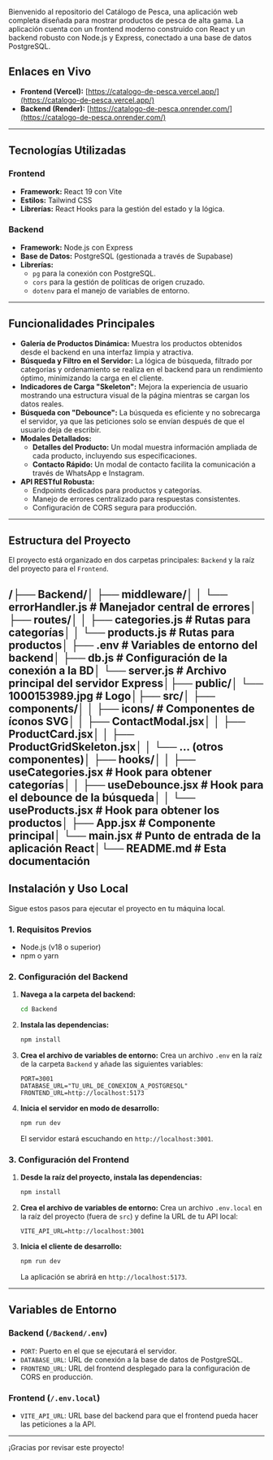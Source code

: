 
Bienvenido al repositorio del Catálogo de Pesca, una aplicación web completa diseñada para mostrar productos de pesca de alta gama. La aplicación cuenta con un frontend moderno construido con React y un backend robusto con Node.js y Express, conectado a una base de datos PostgreSQL.

## Enlaces en Vivo

* **Frontend (Vercel):** [https://catalogo-de-pesca.vercel.app/](https://catalogo-de-pesca.vercel.app/)
* **Backend (Render):** [https://catalogo-de-pesca.onrender.com/](https://catalogo-de-pesca.onrender.com/)

---

## Tecnologías Utilizadas

### Frontend

* **Framework:** React 19 con Vite
* **Estilos:** Tailwind CSS
* **Librerías:** React Hooks para la gestión del estado y la lógica.

### Backend

* **Framework:** Node.js con Express
* **Base de Datos:** PostgreSQL (gestionada a través de Supabase)
* **Librerías:**
    * `pg` para la conexión con PostgreSQL.
    * `cors` para la gestión de políticas de origen cruzado.
    * `dotenv` para el manejo de variables de entorno.

---

## Funcionalidades Principales

* **Galería de Productos Dinámica:** Muestra los productos obtenidos desde el backend en una interfaz limpia y atractiva.
* **Búsqueda y Filtro en el Servidor:** La lógica de búsqueda, filtrado por categorías y ordenamiento se realiza en el backend para un rendimiento óptimo, minimizando la carga en el cliente.
* **Indicadores de Carga "Skeleton":** Mejora la experiencia de usuario mostrando una estructura visual de la página mientras se cargan los datos reales.
* **Búsqueda con "Debounce":** La búsqueda es eficiente y no sobrecarga el servidor, ya que las peticiones solo se envían después de que el usuario deja de escribir.
* **Modales Detallados:**
    * **Detalles del Producto:** Un modal muestra información ampliada de cada producto, incluyendo sus especificaciones.
    * **Contacto Rápido:** Un modal de contacto facilita la comunicación a través de WhatsApp e Instagram.
* **API RESTful Robusta:**
    * Endpoints dedicados para productos y categorías.
    * Manejo de errores centralizado para respuestas consistentes.
    * Configuración de CORS segura para producción.

---

## Estructura del Proyecto

El proyecto está organizado en dos carpetas principales: `Backend` y la raíz del proyecto para el `Frontend`.

/├── Backend/│   ├── middleware/│   │   └── errorHandler.js   # Manejador central de errores│   ├── routes/│   │   ├── categories.js     # Rutas para categorías│   │   └── products.js       # Rutas para productos│   ├── .env                  # Variables de entorno del backend│   ├── db.js                 # Configuración de la conexión a la BD│   └── server.js             # Archivo principal del servidor Express│├── public/│   └── 1000153989.jpg        # Logo│├── src/│   ├── components/│   │   ├── icons/            # Componentes de íconos SVG│   │   ├── ContactModal.jsx│   │   ├── ProductCard.jsx│   │   ├── ProductGridSkeleton.jsx│   │   └── ... (otros componentes)│   ├── hooks/│   │   ├── useCategories.jsx # Hook para obtener categorías│   │   ├── useDebounce.jsx   # Hook para el debounce de la búsqueda│   │   └── useProducts.jsx   # Hook para obtener los productos│   ├── App.jsx               # Componente principal│   └── main.jsx              # Punto de entrada de la aplicación React│└── README.md                 # Esta documentación
---

## Instalación y Uso Local

Sigue estos pasos para ejecutar el proyecto en tu máquina local.

### 1. Requisitos Previos

* Node.js (v18 o superior)
* npm o yarn

### 2. Configuración del Backend

1.  **Navega a la carpeta del backend:**
    ```bash
    cd Backend
    ```

2.  **Instala las dependencias:**
    ```bash
    npm install
    ```

3.  **Crea el archivo de variables de entorno:**
    Crea un archivo `.env` en la raíz de la carpeta `Backend` y añade las siguientes variables:
    ```env
    PORT=3001
    DATABASE_URL="TU_URL_DE_CONEXION_A_POSTGRESQL"
    FRONTEND_URL=http://localhost:5173
    ```

4.  **Inicia el servidor en modo de desarrollo:**
    ```bash
    npm run dev
    ```
    El servidor estará escuchando en `http://localhost:3001`.

### 3. Configuración del Frontend

1.  **Desde la raíz del proyecto, instala las dependencias:**
    ```bash
    npm install
    ```

2.  **Crea el archivo de variables de entorno:**
    Crea un archivo `.env.local` en la raíz del proyecto (fuera de `src`) y define la URL de tu API local:
    ```env
    VITE_API_URL=http://localhost:3001
    ```

3.  **Inicia el cliente de desarrollo:**
    ```bash
    npm run dev
    ```
    La aplicación se abrirá en `http://localhost:5173`.

---
## Variables de Entorno

### Backend (`/Backend/.env`)
* `PORT`: Puerto en el que se ejecutará el servidor.
* `DATABASE_URL`: URL de conexión a la base de datos de PostgreSQL.
* `FRONTEND_URL`: URL del frontend desplegado para la configuración de CORS en producción.

### Frontend (`/.env.local`)
* `VITE_API_URL`: URL base del backend para que el frontend pueda hacer las peticiones a la API.

---

¡Gracias por revisar este proyecto!

